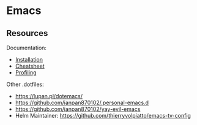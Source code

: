 # Emacs

## Resources

Documentation:
- [Installation](doc/installation.md)
- [Cheatsheet](doc/cheatsheet.md)
- [Profiling](doc/profiling.md)

Other .dotfiles:
- https://lupan.pl/dotemacs/
- https://github.com/ianpan870102/.personal-emacs.d
- https://github.com/ianpan870102/yay-evil-emacs
- Helm Maintainer: https://github.com/thierryvolpiatto/emacs-tv-config

